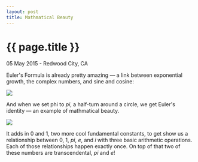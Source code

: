 ```yaml
---
layout: post
title: Mathmatical Beauty
---
```


{{ page.title }}
================

<p class="meta">05 May 2015 - Redwood City, CA</p>

Euler's Formula is already pretty amazing — a link between exponential growth, the complex numbers, and sine and cosine:

![](https://upload.wikimedia.org/wikipedia/commons/thumb/7/71/Euler%27s_formula.svg/180px-Euler%27s_formula.svg.png)

And when we set phi to _pi_, a half-turn around a circle, we get Euler's identity — an example of mathmatical beauty.

![](https://upload.wikimedia.org/math/f/8/9/f897005615c391e14cd50112cda44665.png)

It adds in 0 and 1, two more cool fundamental constants, to get show us a relationship between 0, 1, _pi_, _e_, and _i_ with three basic arithmetic operations. Each of those relationships happen exactly once. On top of that two of these numbers are transcendental, _pi_ and _e_!

